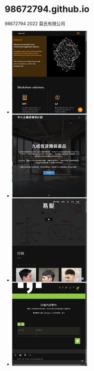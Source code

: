 # 98672794.github.io
98672794 2022 莫氏有限公司


<ul>
  
<li>
<a href="https://98672794.github.io/abta/">
<img src="aki/abta_Sell.jpg" width="50%" height="auto" title="ASIA BLOCKCHAIN TECHNOLOGY APPLICATION HONG KONG" alt="ASIA BLOCKCHAIN TECHNOLOGY APPLICATION HONG KONG"/>
</a>
</li>

<li>
<a href="https://98672794.github.io/SFGS100/">
<img src="aki/SFGS100_Sell.jpg" width="50%" height="auto" title="香港中小企融資顧問協會:百分百擔保特惠貸款,八成信貸擔保產品,九成信貸擔保產品" alt="香港中小企融資顧問協會:百分百擔保特惠貸款,八成信貸擔保產品,九成信貸擔保產品"/>
</a>
</li>

<li>
<a href="https://98672794.github.io/易髮/">
<img src="aki/易髮Sell.jpg" width="50%" height="auto" title="易用的專業髮型業app:香港最專業既髮型業程式" alt="易用的專業髮型業app:香港最專業既髮型業程式"/>
</a>
</li>

<li>
<a href="https://98672794.github.io/自動覆客/">
<img src="aki/自動覆客Sell.jpg" width="50%" height="auto" title=".,. 聊天機器人ws仔: whatsapp 自動回覆 聊天機器人" alt=".,. 聊天機器人ws仔: whatsapp 自動回覆 聊天機器人"/>
</a>
</li>

<ul>
